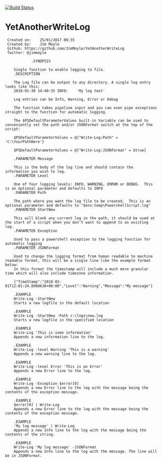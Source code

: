 [![Build Status](https://dev.azure.com/jsmoyle/Write-Log/_apis/build/status/JimMoyle.YetAnotherWriteLog?branchName=master)](https://dev.azure.com/jsmoyle/Write-Log/_build/latest?definitionId=1&branchName=master)

# YetAnotherWriteLog


	 Created on:   	25/01/2017 09:35
	 Created by:   	Jim Moyle
	 Github: https://github.com/JimMoyle/YetAnotherWriteLog
	 Twitter: @jimmoyle

                .SYNOPSIS

        Single function to enable logging to file.
        .DESCRIPTION

        The Log file can be output to any directory. A single log entry looks like this:
        2018-01-30 14:40:35 INFO:    'My log text'

        Log entries can be Info, Warning, Error or Debug

        The function takes pipeline input and you can even pipe exceptions straight to the function for automatic logging.

        The $PSDefaultParameterValues built-in Variable can be used to conveniently set the path and/or JSONformat switch at the top of the script:

        $PSDefaultParameterValues = @{"Write-Log:Path" = 'C:\YourPathHere'}

        $PSDefaultParameterValues = @{"Write-Log:JSONformat" = $true}

        .PARAMETER Message

        This is the body of the log line and should contain the information you wish to log.
        .PARAMETER Level

        One of four logging levels: INFO, WARNING, ERROR or DEBUG.  This is an optional parameter and defaults to INFO
        .PARAMETER Path

        The path where you want the log file to be created.  This is an optional parameter and defaults to "$env:temp\PowershellScript.log"
        .PARAMETER StartNew

        This will blank any current log in the path, it should be used at the start of a script when you don't want to append to an existing log.
        .PARAMETER Exception

        Used to pass a powershell exception to the logging function for automatic logging
        .PARAMETER JSONFormat

        Used to change the logging format from human readable to machine readable format, this will be a single line like the example format below:
        In this format the timestamp will include a much more granular time which will also include timezone information.

        {"TimeStamp":"2018-02-01T12:01:24.8908638+00:00","Level":"Warning","Message":"My message"}

        .EXAMPLE
        Write-Log -StartNew
        Starts a new logfile in the default location

        .EXAMPLE
        Write-Log -StartNew -Path c:\logs\new.log
        Starts a new logfile in the specified location

        .EXAMPLE
        Write-Log 'This is some information'
        Appends a new information line to the log.

        .EXAMPLE
        Write-Log -level Warning 'This is a warning'
        Appends a new warning line to the log.

        .EXAMPLE
        Write-Log -level Error 'This is an Error'
        Appends a new Error line to the log.

        .EXAMPLE
        Write-Log -Exception $error[0]
        Appends a new Error line to the log with the message being the contents of the exception message.

        .EXAMPLE
        $error[0] | Write-Log
        Appends a new Error line to the log with the message being the contents of the exception message.

        .EXAMPLE
        'My log message' | Write-Log
        Appends a new Info line to the log with the message being the contents of the string.

        .EXAMPLE
        Write-Log 'My log message' -JSONFormat
        Appends a new Info line to the log with the message. The line will be in JSONFormat.
